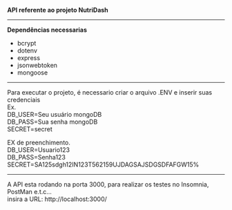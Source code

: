 <b>API referente ao projeto NutriDash</b>

-------------------------------------------------------------------------------------

**Dependências necessarias**
  <ul>
    <li>bcrypt</li>
    <li>dotenv</li>
    <li>express</li>
    <li>jsonwebtoken</li>
    <li>mongoose</li>
  </ul>
  
-------------------------------------------------------------------------------------

Para executar o projeto, é necessario criar o arquivo .ENV e inserir suas credenciais</br>
Ex.</br>
  DB_USER=Seu usuário mongoDB </br>
  DB_PASS=Sua senha mongoDB </br>
  SECRET=secret</br>

EX de preenchimento.</br>
  DB_USER=Usuario123 </br>
  DB_PASS=Senha123 </br>
  SECRET=SA125sdgh12IN123T562159UJDAGSAJSDGSDFAFGW15%</br>
  
-------------------------------------------------------------------------------------

A API esta rodando na porta 3000, para realizar os testes no Insomnia, PostMan e.t.c...</br>
insira a URL: http://localhost:3000/<Rota>
